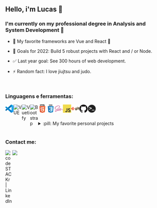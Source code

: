 ## Hello, i'm  Lucas 👋

### I'm currently on my professional degree in Analysis and System Development 🍒

- 🌱 My favorite frameworks are Vue and React 🌱
- 🥅 Goals for 2022: Build 5 robust projects with React and / or Node.
- ✅ Last year goal: See 300 hours of web development.

- ⚡ Random fact: I love jiujtsu and judo.

<br />

### Linguagens e ferramentas:

<img align="left" alt="Visual Studio Code" width="26px" src="https://raw.githubusercontent.com/github/explore/80688e429a7d4ef2fca1e82350fe8e3517d3494d/topics/visual-studio-code/visual-studio-code.png" />
<img align="left" alt="VUE" width="26px" src="https://cdn.iconscout.com/icon/free/png-256/vue-282497.png" />
<img align="left" alt="Vuetify" width="26px" src="https://styles.redditmedia.com/t5_3nu8v/styles/communityIcon_zuqnf4r5ml111.png" />
<img align="left" alt="Bootstrap" width="26px" src="https://img.icons8.com/color/452/bootstrap.png" />
<img align="left" alt="HTML5" width="26px" src="https://raw.githubusercontent.com/github/explore/80688e429a7d4ef2fca1e82350fe8e3517d3494d/topics/html/html.png" />
<img align="left" alt="CSS3" width="26px" src="https://raw.githubusercontent.com/github/explore/80688e429a7d4ef2fca1e82350fe8e3517d3494d/topics/css/css.png" />
<img align="left" alt="Sass" width="26px" src="https://raw.githubusercontent.com/github/explore/80688e429a7d4ef2fca1e82350fe8e3517d3494d/topics/sass/sass.png" />
<img align="left" alt="JavaScript" width="26px" src="https://raw.githubusercontent.com/github/explore/80688e429a7d4ef2fca1e82350fe8e3517d3494d/topics/javascript/javascript.png" />
<img align="left" alt="Git" width="26px" src="https://raw.githubusercontent.com/github/explore/80688e429a7d4ef2fca1e82350fe8e3517d3494d/topics/git/git.png" />
<img align="left" alt="GitHub" width="26px" src="https://raw.githubusercontent.com/github/explore/78df643247d429f6cc873026c0622819ad797942/topics/github/github.png" />
<img align="left" alt="Terminal" width="26px" src="https://raw.githubusercontent.com/github/explore/80688e429a7d4ef2fca1e82350fe8e3517d3494d/topics/terminal/terminal.png" />

<br />
<br />
<br />

<details>
  <summary>:pill: My favorite personal projects  </summary>

<!--START_SECTION:activity-->
1. 🎮 <a href="https://pedroararipe.github.io/flying-bird/" target="_blank">Flappy Bird Clone</a>
2. ⚡ <a href="pedroararipe.github.io/workers-list/" target="_blank">Workers List</a>
<!--END_SECTION:activity-->

</details>

<br />

### Contact me:

[<img align="left" alt="codeSTACKr | LinkedIn" width="22px" src="https://cdn.jsdelivr.net/npm/simple-icons@v3/icons/linkedin.svg" />][linkedin]
<!-- [<img align="left" alt="codeSTACKr.com" width="22px" src=" https://raw.githubusercontent.com/iconic/open-iconic/master/svg/globe.svg" />][portfolio] -->
<!-- [<img align="left" alt="codeSTACKr.com" width="22px" src=" https://raw.githubusercontent.com/iconic/open-iconic/master/svg/globe.svg" />][email] -->
<a href="mailto:pedro.lucx@gmail.com"><img src="https://cdn.cdnlogo.com/logos/g/24/gmail-icon.svg" width="26px"></a>
<br />

[linkedin]: https://www.linkedin.com/in/pedro-lucas-araripe-silva-61724b20b/
